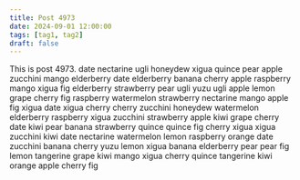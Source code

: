 ```yaml
---
title: Post 4973
date: 2024-09-01 12:00:00
tags: [tag1, tag2]
draft: false
---
```

This is post 4973.
date
nectarine
ugli
honeydew
xigua
quince
pear
apple
zucchini
mango
elderberry
date
elderberry
banana
cherry
apple
raspberry
mango
xigua
fig
elderberry
strawberry
pear
ugli
yuzu
ugli
apple
lemon
grape
cherry
fig
raspberry
watermelon
strawberry
nectarine
mango
apple
fig
xigua
date
xigua
cherry
cherry
zucchini
honeydew
watermelon
elderberry
raspberry
xigua
zucchini
strawberry
apple
kiwi
grape
cherry
date
kiwi
pear
banana
strawberry
quince
quince
fig
cherry
xigua
xigua
zucchini
kiwi
date
nectarine
watermelon
lemon
raspberry
orange
date
zucchini
banana
cherry
yuzu
lemon
xigua
banana
elderberry
pear
pear
fig
lemon
tangerine
grape
kiwi
mango
xigua
cherry
quince
tangerine
kiwi
orange
apple
cherry
fig

